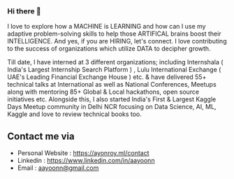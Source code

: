 ### Hi there 👋

I love to explore how a MACHINE is LEARNING and how can I use my adaptive problem-solving skills to help those ARTIFICAL brains boost their INTELLIGENCE. And yes, if you are HIRING, let's connect. I love contributing to the success of organizations which utilize DATA to decipher growth.

Till date, I have interned at 3 different organizations; including Internshala ( India's Largest Internship Search Platform ) , Lulu International Exchange ( UAE's Leading Financial Exchange House ) etc. & have delivered 55+ technical talks at International as well as National Conferences, Meetups along with mentoring 85+ Global & Local hackathons, open source initiatives etc.
Alongside this, I also started India's First & Largest Kaggle Days Meetup community in Delhi NCR focusing on Data Science, AI, ML, Kaggle and love to review technical books too.

## Contact me via
- Personal Website : https://ayonroy.ml/contact
- Linkedin : https://www.linkedin.com/in/aayoonn
- Email : aayoonn@gmail.com

